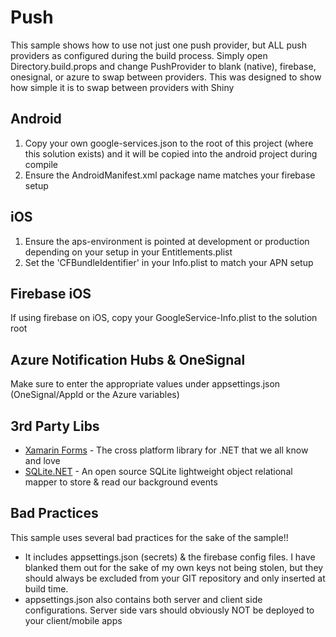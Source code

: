# Push
This sample shows how to use not just one push provider, but ALL push providers as configured during the build process.  Simply open Directory.build.props and change PushProvider to blank (native), firebase, onesignal, or azure to swap between providers.
This was designed to show how simple it is to swap between providers with Shiny

## Android
1. Copy your own google-services.json to the root of this project (where this solution exists) and it will be copied into the android project during compile
2. Ensure the AndroidManifest.xml package name matches your firebase setup

## iOS
1. Ensure the aps-environment is pointed at development or production depending on your setup in your Entitlements.plist
2. Set the 'CFBundleIdentifier' in your Info.plist to match your APN setup

## Firebase iOS
If using firebase on iOS, copy your GoogleService-Info.plist to the solution root

## Azure Notification Hubs & OneSignal
Make sure to enter the appropriate values under appsettings.json (OneSignal/AppId or the Azure variables)

## 3rd Party Libs
* [Xamarin Forms](https://github.com/xamarin/xamarin.forms) - The cross platform library for .NET that we all know and love
* [SQLite.NET](https://github.com/praeclarum/sqlite-net) - An open source SQLite lightweight object relational mapper to store & read our background events


## Bad Practices
This sample uses several bad practices for the sake of the sample!!  

* It includes appsettings.json (secrets) & the firebase config files.  I have blanked them out for the sake of my own keys not being stolen, but they should always be excluded from your GIT repository and only inserted at build time.
* appsettings.json also contains both server and client side configurations.  Server side vars should obviously NOT be deployed to your client/mobile apps